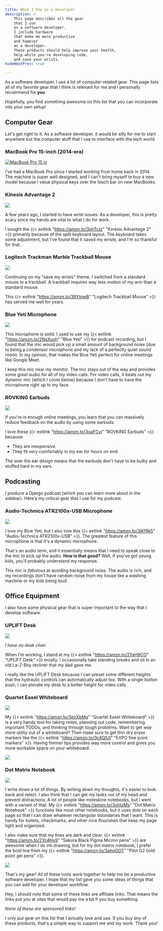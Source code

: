 ```yaml
---
title: What I Use as a Developer
description: >-
    This page describes all the gear
    that I use
    as a software developer.
    I include hardware
    that make me more productive
    and happier
    as a developer.
    These products should help improve your health,
    help while you're developing code,
    and save your wrists.
hideNextPrev: true

---
```


As a software developer,
I use a lot of computer-related gear.
This page lists all
of my favorite gear
that I think is relevant
for me
and I personally recommend for **you**.

Hopefully,
you find something awesome
on this list
that you can incorporate
into your own setup!

## Computer Gear

Let's get right to it.
As a software developer,
it would be silly for me to start anywhere
but the computer stuff
that I use to interface
with the tech world.

### MacBook Pro 15-inch (2014-era)

<a target="_blank" href="https://support.apple.com/kb/sp704?locale=en_US"><img src="https://support.apple.com/library/APPLE/APPLECARE_ALLGEOS/SP704/SP704-display_mbp_15-mul_2x.png" alt="MacBook Pro 15 in"></a>

I've had a MacBook Pro since I started working
from home back in 2014.
The machine is super well designed,
and I can't bring myself
to buy a new model because I value physical keys
over the touch bar on new MacBooks.

### Kinesis Advantage 2

<a href="https://www.amazon.com/Kinesis-Advantage2-Ergonomic-Keyboard-KB600/dp/B01KR1C5PY/ref=as_li_ss_il?crid=1GGG1RQNOEANW&dchild=1&keywords=kinesis+advantage+2&qid=1611547805&sprefix=kineses%2Caps%2C164&sr=8-3&linkCode=li3&tag=mblayman-20&linkId=4b8d82fbeedc0c92023758a61be78593&language=en_US" target="_blank"><img border="0" src="//ws-na.amazon-adsystem.com/widgets/q?_encoding=UTF8&ASIN=B01KR1C5PY&Format=_SL250_&ID=AsinImage&MarketPlace=US&ServiceVersion=20070822&WS=1&tag=mblayman-20&language=en_US" ></a><img src="https://ir-na.amazon-adsystem.com/e/ir?t=mblayman-20&language=en_US&l=li3&o=1&a=B01KR1C5PY" width="1" height="1" border="0" alt="" style="border:none !important; margin:0px !important;" />

A few years ago,
I started to have wrist issues.
As a developer,
this is pretty scary
since my hands are vital
to what I do for work.

I bought the {{< extlink "https://amzn.to/3phTrJz" "Kinesis Advantage 2" >}} primarily
because of the split keyboard layout.
The keyboard takes some adjustment,
but I've found that it saved my wrists,
and I'm so thankful for that.

### Logitech Trackman Marble Trackball Mouse

<a href="https://www.amazon.com/Logitech-Trackman-Marble-Four-Button-Programmable/dp/B001F42MKG/ref=as_li_ss_il?crid=2PJ6MZIJINM3O&dchild=1&keywords=logitech+t-bc21&qid=1611548368&sprefix=logitech+t-%2Caps%2C151&sr=8-3&linkCode=li3&tag=mblayman-20&linkId=8855eca36e80d96510ee8a85aad2cb63&language=en_US" target="_blank"><img border="0" src="//ws-na.amazon-adsystem.com/widgets/q?_encoding=UTF8&ASIN=B001F42MKG&Format=_SL250_&ID=AsinImage&MarketPlace=US&ServiceVersion=20070822&WS=1&tag=mblayman-20&language=en_US" ></a><img src="https://ir-na.amazon-adsystem.com/e/ir?t=mblayman-20&language=en_US&l=li3&o=1&a=B001F42MKG" width="1" height="1" border="0" alt="" style="border:none !important; margin:0px !important;" />

Continuing on my "save my wrists" theme,
I switched from a standard mouse to a trackball.
A trackball requires way less motion
of my arm
than a standard mouse.

This {{< extlink "https://amzn.to/39YtnwB" "Logitech Trackball Mouse" >}} has served me well for years.

### Blue Yeti Microphone

<a href="https://www.amazon.com/Blue-Yeti-USB-Microphone-Blackout/dp/B00N1YPXW2/ref=as_li_ss_il?crid=J9ZIS8QDFUP4&dchild=1&keywords=blue+yeti+microphone&qid=1611548587&sprefix=blue+ye%2Caps%2C168&sr=8-3&linkCode=li3&tag=mblayman-20&linkId=9541d6f7a5aea3b3f5f8dcf0add56d36&language=en_US" target="_blank"><img border="0" src="//ws-na.amazon-adsystem.com/widgets/q?_encoding=UTF8&ASIN=B00N1YPXW2&Format=_SL250_&ID=AsinImage&MarketPlace=US&ServiceVersion=20070822&WS=1&tag=mblayman-20&language=en_US" ></a><img src="https://ir-na.amazon-adsystem.com/e/ir?t=mblayman-20&language=en_US&l=li3&o=1&a=B00N1YPXW2" width="1" height="1" border="0" alt="" style="border:none !important; margin:0px !important;" />

This microphone is solid.
I used to use my {{< extlink "https://amzn.to/2NsXuoh" "Blue Yeti" >}}
for podcast recording,
but I found that the mic would pick up a small amount of background noise
(due to being a condensor microphone
and my lack of a perfectly quiet sound room).
In my opinion,
that makes the Blue Yeti perfect
for online meetings
like Google Meet.

I keep this mic near my monitor.
The mic stays out of the way
and provides some great audio
for all of my video calls.
For video calls,
it beats out my dynamic mic
(which I cover below)
because I don't have to have the microphone right up
to my face.

### ROVKING Earbuds

<a href="https://www.amazon.com/gp/product/B01H3CQ5ZG/ref=as_li_ss_il?ie=UTF8&psc=1&linkCode=li3&tag=mblayman-20&linkId=8f72217efa4fe5434637261541096826&language=en_US" target="_blank"><img border="0" src="//ws-na.amazon-adsystem.com/widgets/q?_encoding=UTF8&ASIN=B01H3CQ5ZG&Format=_SL250_&ID=AsinImage&MarketPlace=US&ServiceVersion=20070822&WS=1&tag=mblayman-20&language=en_US" ></a><img src="https://ir-na.amazon-adsystem.com/e/ir?t=mblayman-20&language=en_US&l=li3&o=1&a=B01H3CQ5ZG" width="1" height="1" border="0" alt="" style="border:none !important; margin:0px !important;" />

If you're in enough online meetings,
you learn that you can massively reduce feedback
on the audio
by using some earbuds.

I love these {{< extlink "https://amzn.to/3oaFCvj" "ROVKING Earbuds" >}} because:

* They are inexpensive.
* They fit very comfortably in my ear for hours on end.

The over the ear design means
that the earbuds don't have to be bulky
and stuffed hard in my ears.

## Podcasting

I produce a Django podcast
(which you can learn more about
in the sidebar).
Here's my critical gear
that I use
for my podcast.

### Audio-Technica ATR2100x-USB Microphone

<a href="https://www.amazon.com/Audio-Technica-ATR2100x-USB-Cardioid-Microphone-ATR/dp/B07ZPBFVKK/ref=as_li_ss_il?crid=3PMRQYJMJSN9I&dchild=1&keywords=atr+2100x+usb+microphone&qid=1611549512&sprefix=atr+2%2Caps%2C155&sr=8-5&linkCode=li3&tag=mblayman-20&linkId=1628352f258f2e0bce88eac38754a833&language=en_US" target="_blank"><img border="0" src="//ws-na.amazon-adsystem.com/widgets/q?_encoding=UTF8&ASIN=B07ZPBFVKK&Format=_SL250_&ID=AsinImage&MarketPlace=US&ServiceVersion=20070822&WS=1&tag=mblayman-20&language=en_US" ></a><img src="https://ir-na.amazon-adsystem.com/e/ir?t=mblayman-20&language=en_US&l=li3&o=1&a=B07ZPBFVKK" width="1" height="1" border="0" alt="" style="border:none !important; margin:0px !important;" />

I love my Blue Yeti,
but I also love this {{< extlink "https://amzn.to/3iKfRk5" "Audio-Technica ATR2100x-USB" >}}.
The greatest feature
of this microphone
is that it's a dynamic microphone.

That's an audio term,
and it essentially means
that I need to speak close
to the mic
to pick up the audio.
**How is that good?**
Well,
if you've got young kids,
you'll probably understand my response.

This mic is *fabulous* at avoiding background noise.
The audio is rich,
and my recordings don't have random noise
from my house
like a washing machine
or my kids being loud.

## Office Equipment

I also have some physical gear
that is super important
to the way
that I develop software.

### UPLIFT Desk

<a href="https://www.amazon.com/Standing-Desk-Rectangular-Carbonized-Adjustable/dp/B07HS2BQ31/ref=as_li_ss_il?crid=2Q2F9VTS110QH&dchild=1&keywords=uplift+desk&qid=1611585643&sprefix=uplift%2Caps%2C167&sr=8-7&linkCode=li3&tag=mblayman-20&linkId=67929e143969c7671675807472462186&language=en_US" target="_blank"><img border="0" src="//ws-na.amazon-adsystem.com/widgets/q?_encoding=UTF8&ASIN=B07HS2BQ31&Format=_SL250_&ID=AsinImage&MarketPlace=US&ServiceVersion=20070822&WS=1&tag=mblayman-20&language=en_US" ></a><img src="https://ir-na.amazon-adsystem.com/e/ir?t=mblayman-20&language=en_US&l=li3&o=1&a=B07HS2BQ31" width="1" height="1" border="0" alt="" style="border:none !important; margin:0px !important;" />

*I have no desk chair.*

When I'm working,
I stand
at my {{< extlink "https://amzn.to/2YaH8CO" "UPLIFT Desk" >}} mostly.
I occasionally take standing breaks
and sit in an old La-Z-Boy recliner
that my dad gave me.

I really like the UPLIFT Desk
because I can preset some different heights
that the hydraulic controls can automatically adjust too.
With a single button push,
I can elevate my desk
to a better height
for video calls.

### Quartet Easel Whiteboard

<a href="https://www.amazon.com/Quartet-Adjustable-Whiteboard-Reversible-101EL/dp/B00006I9VJ/ref=as_li_ss_il?crid=314EAHTT7LOP0&dchild=1&keywords=quartet+whiteboard&qid=1611586114&sprefix=quartet+whi%2Caps%2C164&sr=8-30&linkCode=li3&tag=mblayman-20&linkId=802d0a4084975ae3cc33ff0f6084912c&language=en_US" target="_blank"><img border="0" src="//ws-na.amazon-adsystem.com/widgets/q?_encoding=UTF8&ASIN=B00006I9VJ&Format=_SL250_&ID=AsinImage&MarketPlace=US&ServiceVersion=20070822&WS=1&tag=mblayman-20&language=en_US" ></a><img src="https://ir-na.amazon-adsystem.com/e/ir?t=mblayman-20&language=en_US&l=li3&o=1&a=B00006I9VJ" width="1" height="1" border="0" alt="" style="border:none !important; margin:0px !important;" />

My {{< extlink "https://amzn.to/3pcXbMq" "Quartet Easel Whiteboard" >}}
is a very handy tool
for taking notes,
planning out code,
remembering important TODOs,
and thinking through tough problems.
Want to get *way* more utility
out of a whiteboard?
Then make sure
to get thin dry erase markers
like the {{< extlink "https://amzn.to/3c8QlUt" "EXPO fine point markers" >}}.
Having thinner tips provides way more control
and gives you more workable space on your whiteboard.

<a href="https://www.amazon.com/86074-Low-Odor-Markers-Assorted-4-Count/dp/B00006IFJ0/ref=as_li_ss_il?crid=2YV1WGHZ2W5D6&dchild=1&keywords=expo+thin+dry+erase+markers+fine+tip&qid=1611586733&sprefix=expo+thin+dry+erase+markers+fin%2Caps%2C151&sr=8-38&linkCode=li3&tag=mblayman-20&linkId=2b5cbf8e82addb2b7c7485acd629f191&language=en_US" target="_blank"><img border="0" src="//ws-na.amazon-adsystem.com/widgets/q?_encoding=UTF8&ASIN=B00006IFJ0&Format=_SL250_&ID=AsinImage&MarketPlace=US&ServiceVersion=20070822&WS=1&tag=mblayman-20&language=en_US" ></a><img src="https://ir-na.amazon-adsystem.com/e/ir?t=mblayman-20&language=en_US&l=li3&o=1&a=B00006IFJ0" width="1" height="1" border="0" alt="" style="border:none !important; margin:0px !important;" />

### Dot Matrix Notebook

<a href="https://www.amazon.com/gp/product/1441323716/ref=as_li_ss_il?ie=UTF8&psc=1&linkCode=li3&tag=mblayman-20&linkId=f8f9bc96cf8c7bc0966bbf325e61e826&language=en_US" target="_blank"><img border="0" src="//ws-na.amazon-adsystem.com/widgets/q?_encoding=UTF8&ASIN=1441323716&Format=_SL250_&ID=AsinImage&MarketPlace=US&ServiceVersion=20070822&WS=1&tag=mblayman-20&language=en_US" ></a><img src="https://ir-na.amazon-adsystem.com/e/ir?t=mblayman-20&language=en_US&l=li3&o=1&a=1441323716" width="1" height="1" border="0" alt="" style="border:none !important; margin:0px !important;" />

I write down a lot of things.
By writing down my thoughts,
it's easier to look back and relect.
I also think
that I can get my tasks out of my head
and prevent distractions.
A lot of people like moleskine notebooks,
but I went with a variant
of that.
My {{< extlink "https://amzn.to/3ohtzMs" "Dot Matrix Notebook" >}}
functions like most other notebooks,
but it uses dots
on each page
so that I can draw whatever rectangular boundaries
that I want.
This is handy
for bullets, checkmarks,
and other nice flourishes
that keep my page tight and organized.

I also make sure that my lines are dark and clear.
{{< extlink "https://amzn.to/2Yc4Hv9" "Sakura Black Pigma Micron pens" >}}
are awesome when I do ink drawing,
but for my dot matrix notebook,
I prefer the bold line
from my {{< extlink "https://amzn.to/3ahoGOT" "Pilot G2 bold point gel pens" >}}.

<a href="https://www.amazon.com/Pilot-Retractable-Premium-Roller-Point/dp/B01G7SKKC6/ref=as_li_ss_il?dchild=1&keywords=pilot+g2+bold&qid=1611587567&sr=8-43&linkCode=li3&tag=mblayman-20&linkId=49fff912195718846a530a1f1653fa92&language=en_US" target="_blank"><img border="0" src="//ws-na.amazon-adsystem.com/widgets/q?_encoding=UTF8&ASIN=B01G7SKKC6&Format=_SL250_&ID=AsinImage&MarketPlace=US&ServiceVersion=20070822&WS=1&tag=mblayman-20&language=en_US" ></a><img src="https://ir-na.amazon-adsystem.com/e/ir?t=mblayman-20&language=en_US&l=li3&o=1&a=B01G7SKKC6" width="1" height="1" border="0" alt="" style="border:none !important; margin:0px !important;" />

That's my gear!
All of these tools work together
to help me be a productive software developer.
I hope that my list gave you some ideas
of things that you can add
for your developer workflow.

Hey,
I should note
that some of these links
are affiliate links.
That means the links put you
at sites
that would pay me a bit
if you buy something.

*None of these are sponsored links!*

I only put gear
on this list
that I actually love and use.
If you buy any of these products,
that's a simple way
to support me
and my work.
Thank you!
